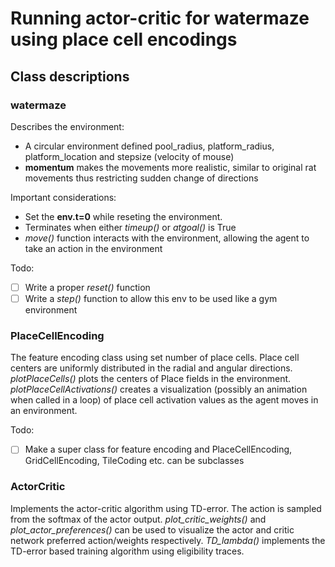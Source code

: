 # Running actor-critic for watermaze using place cell encodings

## Class descriptions

### watermaze
Describes the environment:
* A circular environment defined pool_radius, platform_radius, platform_location and stepsize (velocity of mouse)
* **momentum** makes the movements more realistic, similar to original rat movements thus restricting sudden change of directions

Important considerations:
* Set the **env.t=0** while reseting the environment.
* Terminates when either *timeup()* or *atgoal()* is True
* *move()* function interacts with the environment, allowing the agent to take an action in the environment

Todo:
* [ ] Write a proper *reset()* function
* [ ] Write a *step()* function to allow this env to be used like a gym environment

### PlaceCellEncoding
The feature encoding class using set number of place cells. Place cell centers are uniformly distributed in the radial and angular directions. *plotPlaceCells()* plots the centers of Place fields in the environment. *plotPlaceCellActivations()* creates a visualization (possibly an animation when called in a loop) of place cell activation values as the agent moves in an environment.

Todo:
* [ ] Make a super class for feature encoding and PlaceCellEncoding, GridCellEncoding, TileCoding etc. can be subclasses

### ActorCritic
Implements the actor-critic algorithm using TD-error. The action is sampled from the softmax of the actor output. *plot_critic_weights()* and *plot_actor_preferences()* can be used to visualize the actor and critic network preferred action/weights respectively. *TD_lambda()* implements the TD-error based training algorithm using eligibility traces.
